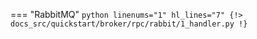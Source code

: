=== "RabbitMQ"
    ```python linenums="1" hl_lines="7"
    {!> docs_src/quickstart/broker/rpc/rabbit/1_handler.py !}
    ```
